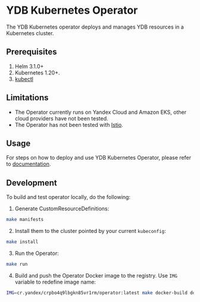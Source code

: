 # YDB Kubernetes Operator

The YDB Kubernetes operator deploys and manages YDB resources in a Kubernetes cluster.

## Prerequisites

1. Helm 3.1.0+
2. Kubernetes 1.20+.
3. [kubectl](https://kubernetes.io/docs/tasks/tools/install-kubectl/)

## Limitations

- The Operator currently runs on Yandex Cloud and Amazon EKS, other cloud providers have not been tested.
- The Operator has not been tested with [Istio](https://istio.io/).

## Usage

For steps on how to deploy and use YDB Kubernetes Operator, please refer to [documentation](https://ydb.tech/en/docs/deploy/orchestrated/concepts).

## Development

To build and test operator locally, do the following:

1. Generate CustomResourceDefinitions:
  ```bash
  make manifests
  ```
2. Install them to the cluster pointed by your current `kubeconfig`:
  ```bash
  make install
  ```
3. Run the Operator:
  ```bash
  make run
  ```
4. Build and push the Operator Docker image to the registry. Use `IMG` variable to redefine image name:
  ```bash
  IMG=cr.yandex/crpbo4q9lbgkn85vr1rm/operator:latest make docker-build docker-push
  ```
